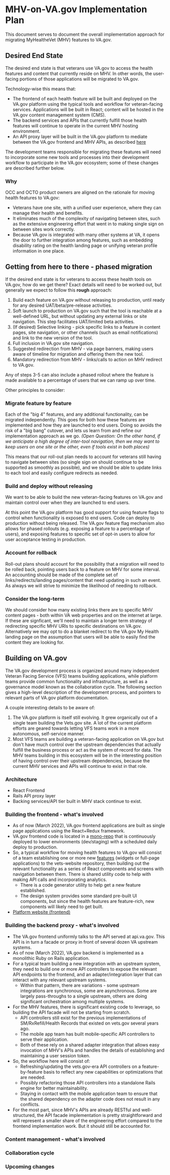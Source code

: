 # MHV-on-VA.gov Implementation Plan
This document serves to document the overall implementation approach for migrating MyHealtheVet (MHV) features to VA.gov. 

## Desired End State

The desired end state is that veterans use VA.gov to access the health features and content that currently reside on MHV. In other words, the user-facing portions of those applications will be migrated to VA.gov.  

Technology-wise this means that:
  * The frontend of each health feature will be built and deployed on the VA.gov platform using the typical tools and workflow for veteran-facing services. Applications will be built in React; content will be hosted in the VA.gov content management system (CMS). 
  * The backend services and APIs that currently fulfill those health features will continue to operate in the current MHV hosting environment. 
  * An API proxy layer will be built in the VA.gov platform to mediate between the VA.gov frontend and MHV APIs, as described [here](https://github.com/department-of-veterans-affairs/va.gov-team/blob/master/products/health-care/digital-health-modernization/engineering/health-api-design.md)

The development teams responsible for migrating these features will need to incorporate some new tools and processes into their development workflow to participate in the VA.gov ecosystem; some of these changes are described further below. 


### Why
OCC and OCTO product owners are aligned on the rationale for moving health features to VA.gov:
* Veterans have one site, with a unified user experience, where they can manage their health and benefits.
* It eliminates much of the complexity of navigating between sites, such as the extensive engineering effort that went in to making single sign on between sites work correctly. 
* Because VA.gov is integrated with many other systems at VA, it opens the door to further integration among features, such as embedding disability rating on the health landing page or unifying veteran profile information in one place.

## Getting from here to there - phased migration
If the desired end state is for veterans to access these health tools on VA.gov, how do we get there? Exact details will need to be worked out, but generally we expect to follow this **rough** approach:

1. Build each feature on VA.gov without releasing to production, until ready for any desired UAT/beta/pre-release activities.
2. Soft launch to production on VA.gov such that the tool is reachable at a well-defined URL, but without updating any external links or site navigation. This step facilitates UAT/limited beta activities. 
3. (If desired) Selective linking - pick specific links to a feature in content pages, site navigation, or other channels (such as email notifications) and link to the new version of the tool.
4. Full inclusion in VA.gov site navigation. 
5. Suggested redirection from MHV - via page banners, making users aware of timeline for migration and offering them the new tool.
6. Mandatory redirection from MHV - links/calls to action on MHV redirect to VA.gov.

Any of steps 3-5 can also include a phased rollout where the feature is made available to a percentage of users that we can ramp up over time. 

Other principles to consider:
### Migrate feature by feature
Each of the "big 4" features, and any additional functionality, can be migrated independently. This goes for both how these features are implemented and how they are launched to end users. Doing so avoids the risk of a "big bang" cutover, and lets us learn from and refine our implementation approach as we go. _(Open Question: On the other hand, if we anticipate a high degree of inter-tool navigation, then we may want to keep users on one site or the other, even if tools exist in both places)_

This means that our roll-out plan needs to account for veterans still having to navigate between sites (so single sign on should continue to be supported as smoothly as possible), and we should be able to update links to each tool and easily configure redirects as needed.

### Build and deploy without releasing
We want to be able to build the new veteran-facing features on VA.gov and maintain control over when they are launched to end users. 

At this point the VA.gov platform has good support for using feature flags to control when functionality is exposed to end users. Code can deploy to production without being released. The VA.gov feature flag mechanism also allows for phased rollouts (e.g. exposing a feature to a percentage of users), and exposing features to specific set of opt-in users to allow for user acceptance testing in production. 

### Account for rollback
Roll-out plans should account for the possibility that a migration will need to be rolled back, pointing users back to a feature on MHV for some interval. An accounting should be made of the complete set of links/redirects/landing pages/content that need updating in such an event. As always we will strive to minimize the likelihood of needing to rollback. 

### Consider the long-term 
We should consider how many existing links there are to specific MHV content pages - both within VA web properties and on the internet at large. If these are signficant, we'll need to maintain a longer term strategy of redirecting specific MHV URls to specific destinations on VA.gov. Alternatively we may opt to do a blanket redirect to the VA.gov My Health landing page on the assumption that users will be able to easily find the content they are looking for. 

## Building on VA.gov
The VA.gov development process is organized around many independent Veteran Facing Service (VFS) teams building applications, while platform teams provide common functionality and infrastructure, as well as a governance model known as the collaboration cycle. The following section gives a high-level description of the development process, and pointers to relevant parts of VA.gov platform documentation. 

A couple interesting details to be aware of:
1. The VA.gov platform is itself still evolving. It grew organically out of a single team building the Vets.gov site. A lot of the current platform efforts are geared towards letting VFS teams work in a more autonomous, self-service manner.
2. Most VFS teams are building a veteran-facing application on VA.gov but don't have much control over the upstream dependencies that actually fulfill the business process or act as the system of record for data. The MHV teams building in this ecosystem will be in the interesting position of having control over their upstream dependencies, because the current MHV services and APIs will continue to exist in that role. 

### Architecture
  - React Frontend
  - Rails API proxy layer
  - Backing services/API tier built in MHV stack continue to exist. 
 
### Building the frontend - what's involved
* As of now (March 2022), VA.gov frontend applications are built as single page applications using the React+Redux framework. 
* VA.gov frontend code is located in a [mono-repo](https://github.com/department-of-veterans-affairs/vets-website/) that is continuously deployed to lower environments (dev/staging) with a scheduled daily deploy to production. 
* So, a typical workflow for moving health features to VA.gov will consist of a team establishing one or more new [features](https://depo-platform-documentation.scrollhelp.site/developer-docs/Adding-applications-and-features.1847591039.html) (widgets or full-page applications) to the vets-website repository, then building out the relevant functionality as a series of React components and screens with navigation between them. There is shared utility code to help with making API calls and incorporating analytics. 
  * There is a code generator utility to help get a new feature established.
  * The design system provides some standard pre-built UI components, but since the health features are feature-rich, new components will likely need to get built. 
* [Platform website (frontend)](https://department-of-veterans-affairs.github.io/veteran-facing-services-tools/)

### Building the backend proxy - what's involved 
* The VA.gov frontend uniformly talks to the API served at api.va.gov. This API is in turn a facade or proxy in front of several dozen VA upstream systems. 
* As of now (March 2022), VA.gov backend is implemented as a monolithic Ruby on Rails application. 
* For a typical team building a new integration with an upstream system, they need to build one or more API controllers to expose the relevant API endpoints to the frontend, and an adapter/integration layer that can interact with any relevant upstream systems.
  * Within that pattern, there are variations - some upstream integrations are synchronous, some are asynchronous. Some are largely pass-throughs to a single upstream, others are doing significant orchestration among multiple systems. 
* For the MHV features, there is significant existing code to leverage, so building the API facade will not be starting from scratch.
   * API controllers still exist for the previous implementations of SM/RxRefill/Health Records that existed on vets.gov several years ago.
   * The mobile app team has built mobile-specific API controllers to serve their application.
   * Both of these rely on a shared adapter integration that allows easy invocation of MHV's APIs and handles the details of establishing and maintaining a user session token. 
* So, the workflow here will consist of:
  * Refreshing/updating the vets.gov-era API controllers on a feature-by-feature basis to reflect any new capabilities or optimizations that are needed.
  * Possibly refactoring those API controllers into a standalone Rails engine for better maintainability. 
  * Staying in contact with the mobile application team to ensure that the shared dependency on the adapter code does not result in any conflicts.
* For the most part, since MHV's APIs are already RESTful and well-structured, the API facade implementation is pretty straightforward and will represent a smaller share of the engineering effort compared to the frontend implementation work. But it should still be accounted for. 

### Content management - what's involved

### Collaboration cycle 

### Upcoming changes


